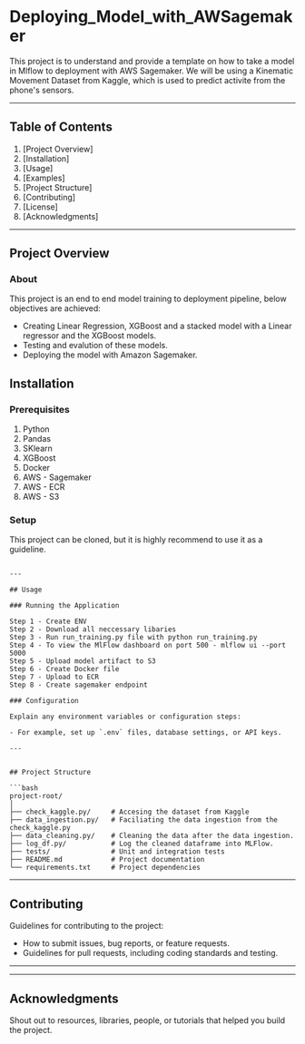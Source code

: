 # Deploying_Model_with_AWSagemaker

This project is to understand and provide a template on how to take a model in Mlflow to deployment with AWS Sagemaker. We will be using a Kinematic Movement Dataset from Kaggle, which is used to predict activite from the phone's sensors. 

---

## Table of Contents

1. [Project Overview]
2. [Installation]
4. [Usage]
5. [Examples]
6. [Project Structure]
7. [Contributing]
8. [License]
9. [Acknowledgments]

---

## Project Overview

### About

This project is an end to end model training to deployment pipeline, below objectives are achieved: 

- Creating Linear Regression, XGBoost and a stacked model with a Linear regressor and the XGBoost models.
- Testing and evalution of these models.
- Deploying the model with Amazon Sagemaker. 


## Installation

### Prerequisites

1. Python
2. Pandas
3. SKlearn
4. XGBoost
5. Docker
6. AWS - Sagemaker
7. AWS - ECR
8. AWS - S3

### Setup

This project can be cloned, but it is highly recommend to use it as a guideline. 


```

---

## Usage

### Running the Application

Step 1 - Create ENV
Step 2 - Download all neccessary libaries
Step 3 - Run run_training.py file with python run_training.py 
Step 4 - To view the MlFlow dashboard on port 500 - mlflow ui --port 5000
Step 5 - Upload model artifact to S3 
Step 6 - Create Docker file 
Step 7 - Upload to ECR
Step 8 - Create sagemaker endpoint

### Configuration

Explain any environment variables or configuration steps:

- For example, set up `.env` files, database settings, or API keys.

---


## Project Structure

```bash
project-root/
│
├── check_kaggle.py/     # Accesing the dataset from Kaggle
├── data_ingestion.py/   # Faciliating the data ingestion from the check_kaggle.py
├── data_cleaning.py/    # Cleaning the data after the data ingestion.
├── log_df.py/           # Log the cleaned dataframe into MLFlow. 
├── tests/               # Unit and integration tests
├── README.md            # Project documentation
└── requirements.txt     # Project dependencies

```


---

## Contributing

Guidelines for contributing to the project:

- How to submit issues, bug reports, or feature requests.
- Guidelines for pull requests, including coding standards and testing.

---


---

## Acknowledgments

Shout out to resources, libraries, people, or tutorials that helped you build the project.
